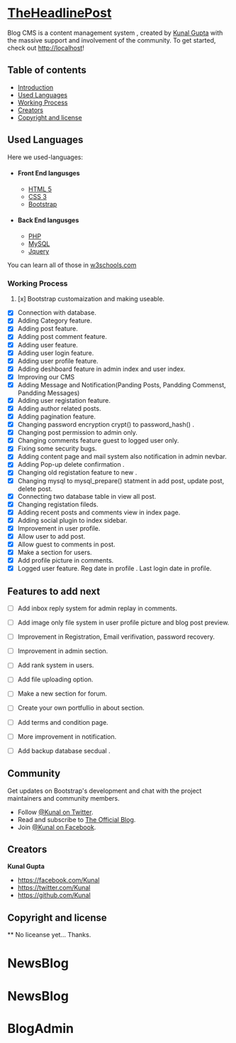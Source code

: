 # [TheHeadlinePost](http://localhost)


Blog CMS is a content management system , created by [Kunal Gupta](https://facebook.com/Kunal) with the massive support and involvement of the community.
To get started, check out <http://localhost>!


## Table of contents

* [Introduction](#blog-cms)
* [Used Languages](#used-languages)
* [Working Process](#documentation)
* [Creators](#creators)
* [Copyright and license](#copyright-and-license)


## Used Languages

Here we used-languages:
- #### Front End langusges
    - [HTML 5](http://html)
    - [CSS 3](css)
    - [Bootstrap](#bootstrap-slack)

- #### Back End langusges
    - [PHP](http://php)
    - [MySQL](mysql)
    - [Jquery](#ajax)

You can learn all of those in [w3schools.com](#http://w3schools.com)

### Working Process

 1. [x] Bootstrap customaization and making useable.
 - [x] Connection with database.
 - [x] Adding Category feature.
 - [x] Adding post feature.
 - [x] Adding post comment feature.
 - [x] Adding user feature.
 - [x] Adding user login feature.
 - [x] Adding user profile feature.
 - [x] Adding deshboard feature in admin index and user index.
 - [x] Improving our CMS
 - [x] Adding Message and Notification(Panding Posts, Pandding Commenst, Pandding Messages)
 - [x] Adding user registation feature.
 - [x] Adding author related posts.
 - [x] Adding pagination feature.
 - [x] Changing password encryption crypt() to password_hash() .
 - [x] Changing post permission to admin only.
 - [x] Changing comments feature guest to logged user only.
 - [x] Fixing some security bugs.
 - [x] Adding content page and mail system also notification in admin nevbar.
 - [x] Adding Pop-up delete confirmation .
 - [x] Changing old registation feature to new .
 - [x] Changing mysql to mysql_prepare() statment in add post, update post, delete post.
 - [x] Connecting two database table in view all post.
 - [x] Changing registation fileds.
 - [x] Adding recent posts and comments view in index page.
 - [x] Adding social plugin to index sidebar.
 - [x] Improvement in user profile.
 - [x] Allow user to add post.
 - [x] Allow guest to comments in post.
 - [x] Make a section for users.
 - [x] Add profile picture in comments.
 - [x] Logged user feature. Reg date in profile . Last login date in profile.

## Features to add next

- [ ] Add inbox reply system for admin replay in comments.
- [ ] Add image only file system in user profile picture and blog post preview.
- [ ] Improvement in Registration, Email verifivation, password recovery.
- [ ] Improvement in admin section.
- [ ] Add rank system in users.
- [ ] Add file uploading option.
- [ ] Make a new section for forum.
- [ ] Create your own portfullio in about section.
- [ ] Add terms and condition page.
- [ ] More improvement in notification.
- [ ] Add backup database secdual .




## Community

Get updates on Bootstrap's development and chat with the project maintainers and community members.

* Follow [@Kunal on Twitter](https://twitter.com/).
* Read and subscribe to [The Official Blog](http://#).
* Join [@Kunal on Facebook](https://facebook.com/).

## Creators

**Kunal Gupta**

* <https://facebook.com/Kunal>
* <https://twitter.com/Kunal>
* <https://github.com/Kunal>



## Copyright and license

** No liceanse yet... Thanks.
# NewsBlog
# NewsBlog
# BlogAdmin
